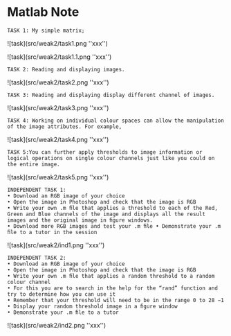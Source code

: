 # Matlab Note

	TASK 1: My simple matrix;

![task](src/weak2/task1.png ''xxx'')

![task](src/weak2/task1.1.png ''xxx'')

	TASK 2: Reading and displaying images.

![task](src/weak2/task2.png ''xxx'')

	TASK 3: Reading and displaying display different channel of images.

![task](src/weak2/task3.png ''xxx'')

	TASK 4: Working on individual colour spaces can allow the manipulation of the image attributes. For example, 

![task](src/weak2/task4.png ''xxx'')

	TASK 5:You can further apply thresholds to image information or logical operations on single colour channels just like you could on the entire image. 

![task](src/weak2/task5.png ''xxx'')

	INDEPENDENT TASK 1:
	• Download an RGB image of your choice 
	• Open the image in Photoshop and check that the image is RGB 
	• Write your own .m ﬁle that applies a threshold to each of the Red, Green and Blue channels of the image and displays all the result images and the original image in ﬁgure windows. 
	• Download more RGB images and test your .m ﬁle • Demonstrate your .m ﬁle to a tutor in the session

![task](src/weak2/ind1.png ''xxx'')

	INDEPENDENT TASK 2: 
	• Download an RGB image of your choice 
	• Open the image in Photoshop and check that the image is RGB 
	• Write your own .m ﬁle that applies a random threshold to a random colour channel 
	• For this you are to search in the help for the “rand” function and try to determine how you can use it
	• Remember that your threshold will need to be in the range 0 to 28 −1 
	• Display your random threshold image in a ﬁgure window 
	• Demonstrate your .m ﬁle to a tutor

![task](src/weak2/ind2.png ''xxx'')